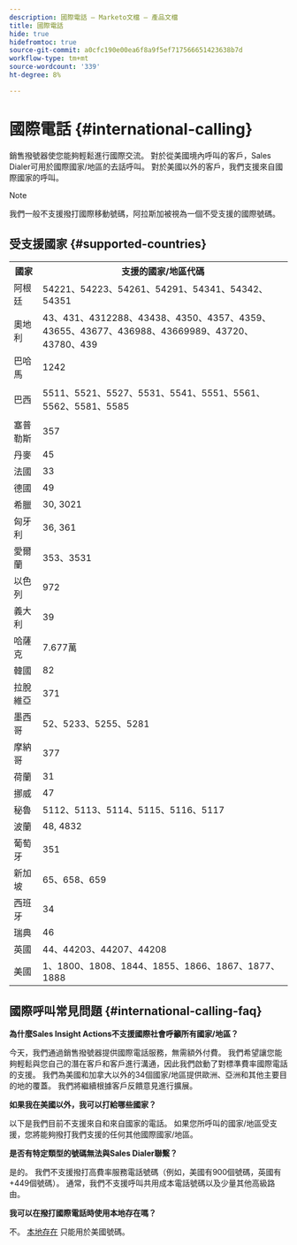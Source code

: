 ```yaml
---
description: 國際電話 — Marketo文檔 — 產品文檔
title: 國際電話
hide: true
hidefromtoc: true
source-git-commit: a0cfc190e00ea6f8a9f5ef717566651423638b7d
workflow-type: tm+mt
source-wordcount: '339'
ht-degree: 8%

---
```


# 國際電話 {#international-calling}

銷售撥號器使您能夠輕鬆進行國際交流。 對於從美國境內呼叫的客戶，Sales Dialer可用於國際國家/地區的去話呼叫。 對於美國以外的客戶，我們支援來自國際國家的呼叫。

>[!NOTE]
>
>我們一般不支援撥打國際移動號碼，阿拉斯加被視為一個不受支援的國際號碼。

## 受支援國家 {#supported-countries}

<table> 
 <tbody> 
  <tr> 
   <th>國家</th> 
   <th>支援的國家/地區代碼</th> 
  </tr> 
  <tr> 
   <td colspan="1">阿根廷</td> 
   <td colspan="1">54221、54223、54261、54291、54341、54342、54351</td> 
  </tr> 
  <tr> 
   <td colspan="1">奧地利</td> 
   <td colspan="1">43、431、4312288、43438、4350、4357、4359、43655、43677、436988、43669989、43720、43780、439</td> 
  </tr> 
  <tr> 
   <td colspan="1">巴哈馬</td> 
   <td colspan="1">1242</td> 
  </tr> 
  <tr> 
   <td><p>巴西</p></td> 
   <td>5511、5521、5527、5531、5541、5551、5561、5562、5581、5585</td> 
  </tr> 
  <tr> 
   <td>塞普勒斯 </td> 
   <td>357</td> 
  </tr> 
  <tr> 
   <td colspan="1">丹麥 </td> 
   <td colspan="1">45</td> 
  </tr> 
  <tr> 
   <td colspan="1">法國</td> 
   <td colspan="1">33</td> 
  </tr> 
  <tr> 
   <td>德國</td> 
   <td>49</td> 
  </tr> 
  <tr> 
   <td>希臘 </td> 
   <td>30, 3021</td> 
  </tr> 
  <tr> 
   <td>匈牙利</td> 
   <td>36, 361</td> 
  </tr> 
  <tr> 
   <td colspan="1">愛爾蘭 </td> 
   <td colspan="1">353、3531</td> 
  </tr> 
  <tr> 
   <td>以色列</td> 
   <td>972</td> 
  </tr> 
  <tr> 
   <td colspan="1">義大利</td> 
   <td colspan="1">39</td> 
  </tr> 
  <tr> 
   <td colspan="1">哈薩克 </td> 
   <td colspan="1">7.677萬</td> 
  </tr> 
  <tr> 
   <td colspan="1">韓國</td> 
   <td colspan="1">82</td> 
  </tr> 
  <tr> 
   <td colspan="1">拉脫維亞 </td> 
   <td colspan="1">371</td> 
  </tr> 
  <tr> 
   <td colspan="1">墨西哥</td> 
   <td colspan="1">52、5233、5255、5281</td> 
  </tr> 
  <tr> 
   <td>摩納哥</td> 
   <td>377</td> 
  </tr> 
  <tr> 
   <td>荷蘭 </td> 
   <td>31</td> 
  </tr> 
  <tr> 
   <td colspan="1">挪威 </td> 
   <td colspan="1">47</td> 
  </tr> 
  <tr> 
   <td colspan="1">秘魯 </td> 
   <td colspan="1">5112、5113、5114、5115、5116、5117</td> 
  </tr> 
  <tr> 
   <td colspan="1">波蘭 </td> 
   <td colspan="1">48, 4832</td> 
  </tr> 
  <tr> 
   <td colspan="1">葡萄牙 </td> 
   <td colspan="1">351</td> 
  </tr> 
  <tr> 
   <td colspan="1">新加坡 </td> 
   <td colspan="1">65、658、659</td> 
  </tr> 
  <tr> 
   <td colspan="1">西班牙 </td> 
   <td colspan="1">34</td> 
  </tr> 
  <tr> 
   <td colspan="1">瑞典 </td> 
   <td colspan="1">46</td> 
  </tr> 
  <tr> 
   <td colspan="1">英國</td> 
   <td colspan="1">44、44203、44207、44208</td> 
  </tr> 
  <tr> 
   <td>美國</td> 
   <td>1、1800、1808、1844、1855、1866、1867、1877、1888</td> 
  </tr> 
 </tbody> 
</table>

## 國際呼叫常見問題 {#international-calling-faq}

**為什麼Sales Insight Actions不支援國際社會呼籲所有國家/地區？**

今天，我們通過銷售撥號器提供國際電話服務，無需額外付費。 我們希望讓您能夠輕鬆與您自己的潛在客戶和客戶進行溝通，因此我們啟動了對標準費率國際電話的支援。 我們為美國和加拿大以外的34個國家/地區提供歐洲、亞洲和其他主要目的地的覆蓋。 我們將繼續根據客戶反饋意見進行擴展。

**如果我在美國以外，我可以打給哪些國家？**

以下是我們目前不支援來自和來自國家的電話。 如果您所呼叫的國家/地區受支援，您將能夠撥打我們支援的任何其他國際國家/地區。

**是否有特定類型的號碼無法與Sales Dialer聯繫？**

是的。 我們不支援撥打高費率服務電話號碼（例如，美國有900個號碼，英國有+449個號碼）。 通常，我們不支援呼叫共用成本電話號碼以及少量其他高級路由。

**我可以在撥打國際電話時使用本地存在嗎？**

不。 [本地存在](/help/marketo/product-docs/marketo-sales-insight/actions/phone/local-presence.md) 只能用於美國號碼。
